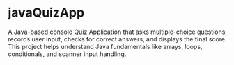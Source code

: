 # javaQuizApp
A Java-based console Quiz Application that asks multiple-choice questions, records user input, checks for correct answers, and displays the final score. This project helps understand Java fundamentals like arrays, loops, conditionals, and scanner input handling.
